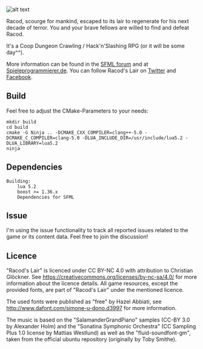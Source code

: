 ![alt text](http://media.indiedb.com/images/games/1/41/40378/add.png "Racod's Lair")

Racod, scourge for mankind, escaped to its lair to regenerate for his next decade of terror.
You and your brave fellows are willed to find and defeat Racod.

It's a Coop Dungeon Crawling / Hack'n'Slashing RPG (or it will be some day^^).

More information can be found in the [SFML forum](http://en.sfml-dev.org/forums/index.php?topic=16367.0) and at [Spieleprogrammierer.de](https://www.spieleprogrammierer.de/12-projektvorstellungen-und-stellenangebote/23552-racod-s-lair-ein-coop-dungeoncrawler). You can follow Racod's Lair on [Twitter](http://www.twitter.com/racodslair) and [Facebook](http://www.facebook.com/racodslair).

## Build

Feel free to adjust the CMake-Parameters to your needs:

```
mkdir build
cd build
cmake -G Ninja .. -DCMAKE_CXX_COMPILER=clang++-5.0 -DCMAKE_C_COMPILER=clang-5.0 -DLUA_INCLUDE_DIR=/usr/include/lua5.2 -DLUA_LIBRARY=lua5.2
ninja
```

## Dependencies

```
Building:
    lua 5.2
    boost >= 1.36.x
    Dependencies for SFML
```

## Issue

I'm using the issue functionality to track all reported issues related to the game or its content data. Feel free to join the discussion!

## Licence

"Racod's Lair" is licenced under CC BY-NC 4.0 with attribution to Christian Glöckner. See https://creativecommons.org/licenses/by-nc-sa/4.0/ for more information about the licence details. All game resources, except the provided fonts, are part of "Racod's Lair" under the mentioned licence.

The used fonts were published as "free" by Hazel Abbiati, see http://www.dafont.com/simone-u-dono.d3997 for more information.

The music is based on the "SalamanderGrandPiano" samples (CC-BY 3.0 by Alexander Holm) and the "Sonatina Symphonic Orchestra" (CC Sampling Plus 1.0 license by Mattias Westlund) as well as the "fluid-soundfont-gm", taken from the official ubuntu repository (originally by Toby Smithe).
